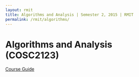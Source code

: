 ```yaml
---
layout: rmit
title: Algorithms and Analysis | Semester 2, 2015 | RMIT
permalink: /rmit/algorithms/
---
```


Algorithms and Analysis (COSC2123)
==================================


[Course Guide](http://www1.rmit.edu.au/courses/cosc21231450)
